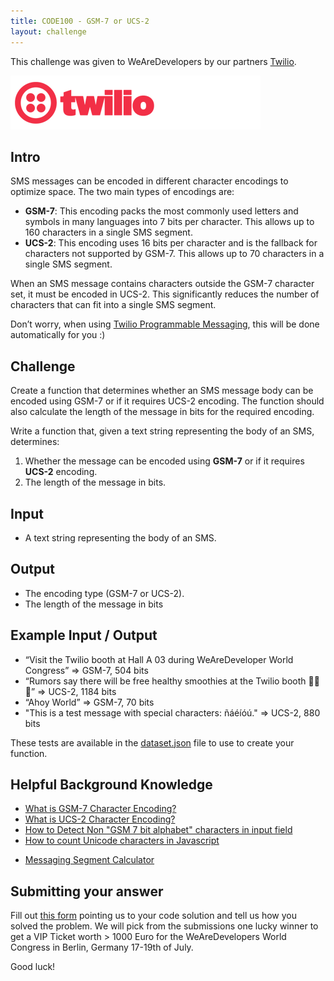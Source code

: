 ```yaml
---
title: CODE100 - GSM-7 or UCS-2
layout: challenge
--- 
```


This challenge was given to WeAreDevelopers by our partners [Twilio](ttps://twilio.com). 

[![Twilio developers logo](twilio-devs.png)](https://twilio.com)

## Intro

SMS messages can be encoded in different character encodings to optimize space. The two main types of encodings are:

- **GSM-7**: This encoding packs the most commonly used letters and symbols in many languages into 7 bits per character. This allows up to 160 characters in a single SMS segment.
- **UCS-2**: This encoding uses 16 bits per character and is the fallback for characters not supported by GSM-7. This allows up to 70 characters in a single SMS segment.

When an SMS message contains characters outside the GSM-7 character set, it must be encoded in UCS-2. This significantly reduces the number of characters that can fit into a single SMS segment.

Don’t worry, when using [Twilio Programmable Messaging](https://www.twilio.com/docs/messaging/quickstart), this will be done automatically for you :) 

## Challenge

Create a function that determines whether an SMS message body can be encoded using GSM-7 or if it requires UCS-2 encoding. The function should also calculate the length of the message in bits for the required encoding.

Write a function that, given a text string representing the body of an SMS, determines:

1. Whether the message can be encoded using **GSM-7** or if it requires **UCS-2** encoding.
2. The length of the message in bits.

## Input

- A text string representing the body of an SMS.

## Output

- The encoding type (GSM-7 or UCS-2).
- The length of the message in bits

## Example Input / Output

- “Visit the Twilio booth at Hall A 03 during WeAreDeveloper World Congress”
 => GSM-7, 504 bits
- “Rumors say there will be free healthy smoothies at the Twilio booth 🥤🍓🍍” =>  UCS-2, 1184 bits
- “Ahoy World” => GSM-7, 70 bits
- "This is a test message with special characters: ñáéíóú." =>  UCS-2, 880 bits

These tests are available in the [dataset.json](dataset.json) file to use to create your function. 

## Helpful Background Knowledge

- [What is GSM-7 Character Encoding?](https://www.twilio.com/docs/glossary/what-is-gsm-7-character-encoding)
- [What is UCS-2 Character Encoding?](https://www.twilio.com/docs/glossary/what-is-ucs-2-character-encoding)
- [How to Detect Non "GSM 7 bit alphabet" characters in input field](https://stackoverflow.com/questions/12673120/how-to-detect-non-gsm-7-bit-alphabet-characters-in-input-field)
- [How to count Unicode characters in Javascript](https://coolaj86.com/articles/how-to-count-unicode-characters-in-javascript/)
* [Messaging Segment Calculator](https://twiliodeved.github.io/message-segment-calculator/)

## Submitting your answer 

Fill out [this form]() pointing us to your code solution and tell us how you solved the problem. We will pick from the submissions one lucky winner to get a VIP Ticket worth > 1000 Euro for the WeAreDevelopers World Congress in Berlin, Germany 17-19th of July. 

Good luck! 